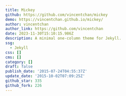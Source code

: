 ```yaml
---
title: Mickey
github: https://github.com/vincentchan/mickey
demo: https://vincentchan.github.io/mickey/
author: vincentchan
author_link: https://github.com/vincentchan
date: 2023-11-30T15:10:15.986Z
description: A minimal one-column theme for Jekyll.
ssg:
  - Jekyll
css: []
cms: []
category: []
draft: false
publish_date: '2015-07-24T04:55:37Z'
update_date: '2015-10-02T07:09:25Z'
github_star: 335
github_fork: 226
---
```

